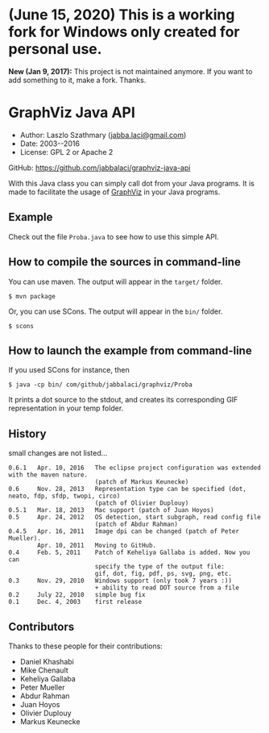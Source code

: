 # (June 15, 2020) This is a working fork for Windows only created for personal use.

**New (Jan 9, 2017):** This project is not maintained anymore. If you want
to add something to it, make a fork. Thanks.

GraphViz Java API
=================

* Author:     Laszlo Szathmary (jabba.laci@gmail.com)
* Date:       2003--2016
* License:    GPL 2 or Apache 2

GitHub:     https://github.com/jabbalaci/graphviz-java-api


With this Java class you can simply call dot from your Java programs.
It is made to facilitate the usage of [GraphViz](http://www.graphviz.org/)
in your Java programs.

Example
-------
Check out the file `Proba.java` to see how to use this simple API.

How to compile the sources in command-line
------------------------------------------
You can use maven. The output will appear in the `target/` folder.

    $ mvn package

Or, you can use SCons. The output will appear in the `bin/` folder.

    $ scons

How to launch the example from command-line
-------------------------------------------
If you used SCons for instance, then

    $ java -cp bin/ com/github/jabbalaci/graphviz/Proba

It prints a dot source to the stdout, and creates its corresponding GIF
representation in your temp folder.


History
-------
small changes are not listed...

    0.6.1   Apr. 10, 2016   The eclipse project configuration was extended with the maven nature.
                            (patch of Markus Keunecke)
    0.6     Nov. 28, 2013   Representation type can be specified (dot, neato, fdp, sfdp, twopi, circo)
                            (patch of Olivier Duplouy)
    0.5.1   Mar. 18, 2013   Mac support (patch of Juan Hoyos)
    0.5     Apr. 24, 2012   OS detection, start subgraph, read config file
                            (patch of Abdur Rahman)
    0.4.5   Apr. 16, 2011   Image dpi can be changed (patch of Peter Mueller).
            Apr. 10, 2011   Moving to GitHub.
    0.4     Feb. 5, 2011    Patch of Keheliya Gallaba is added. Now you can
                            specify the type of the output file:
                            gif, dot, fig, pdf, ps, svg, png, etc.
    0.3     Nov. 29, 2010   Windows support (only took 7 years :))
                            + ability to read DOT source from a file
    0.2     July 22, 2010   simple bug fix
    0.1     Dec. 4, 2003    first release


Contributors
------------
Thanks to these people for their contributions:

* Daniel Khashabi
* Mike Chenault
* Keheliya Gallaba
* Peter Mueller
* Abdur Rahman
* Juan Hoyos
* Olivier Duplouy
* Markus Keunecke
